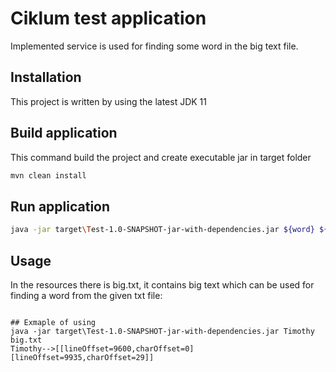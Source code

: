 # Ciklum test application

Implemented service is used for finding some word in the big text file.

## Installation

This project is written by using the latest JDK 11

## Build application
This command build the project and create executable jar in target folder
```bash
mvn clean install
```

## Run application
```bash
java -jar target\Test-1.0-SNAPSHOT-jar-with-dependencies.jar ${word} ${path_to_file}\big.txt
```

## Usage

In the resources there is big.txt, it contains big text which can be used for finding a word from the given txt file:
```

## Exmaple of using
java -jar target\Test-1.0-SNAPSHOT-jar-with-dependencies.jar Timothy big.txt
Timothy-->[[lineOffset=9600,charOffset=0][lineOffset=9935,charOffset=29]]